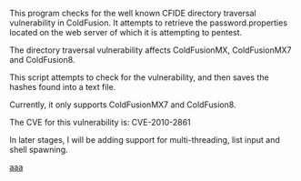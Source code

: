 This program checks for the well known CFIDE directory traversal vulnerability in ColdFusion. It attempts to retrieve the password.properties located on the web server of which it is attempting to pentest.

The directory traversal vulnerability affects ColdFusionMX, ColdFusionMX7 and ColdFusion8.

This script attempts to check for the vulnerability, and then saves the hashes found into a text file.

Currently, it only supports ColdFusionMX7 and ColdFusion8.

The CVE for this vulnerability is: CVE-2010-2861

In later stages, I will be adding support for multi-threading, list input and shell spawning.

<a href='javascript://aaaa.com'>aaa</a>